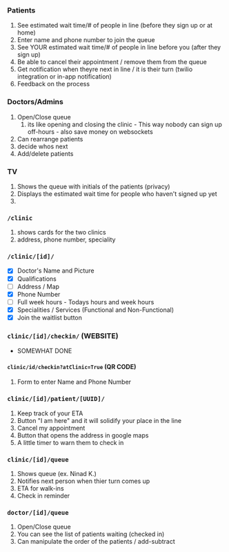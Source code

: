 ### Patients

1. See estimated wait time/# of people in line (before they sign up or at home)
2. Enter name and phone number to join the queue
3. See YOUR estimated wait time/# of people in line before you (after they sign up)
4. Be able to cancel their appointment / remove them from the queue
5. Get notification when theyre next in line / it is their turn (twilio integration or in-app notification)
6. Feedback on the process

### Doctors/Admins

1. Open/Close queue
   1. its like opening and closing the clinic - This way nobody can sign up off-hours - also save money on websockets
2. Can rearrange patients
3. decide whos next
4. Add/delete patients

### TV

1. Shows the queue with initials of the patients (privacy)
2. Displays the estimated wait time for people who haven't signed up yet
3.

### `/clinic`

1. shows cards for the two clinics
2. address, phone number, speciality

### `/clinic/[id]/`

- [x] Doctor's Name and Picture 
- [x] Qualifications
- [ ] Address / Map 
- [x] Phone Number
- [ ] Full week hours - Todays hours and week hours
- [x] Specialities / Services (Functional and Non-Functional)
- [x] Join the waitlist button

### `clinic/[id]/checkin/` (WEBSITE) 
- SOMEWHAT DONE

#### `clinic/id/checkin?atClinic=True` (QR CODE)

1. Form to enter Name and Phone Number

### `clinic/[id]/patient/[UUID]/`

1. Keep track of your ETA
2. Button "I am here" and it will solidify your place in the line
3. Cancel my appointment
4. Button that opens the address in google maps
5. A little timer to warn them to check in

### `clinic/[id]/queue`

1. Shows queue (ex. Ninad K.)
2. Notifies next person when thier turn comes up
3. ETA for walk-ins
4. Check in reminder

### `doctor/[id]/queue`

1. Open/Close queue
2. You can see the list of patients waiting (checked in)
3. Can manipulate the order of the patients / add-subtract
